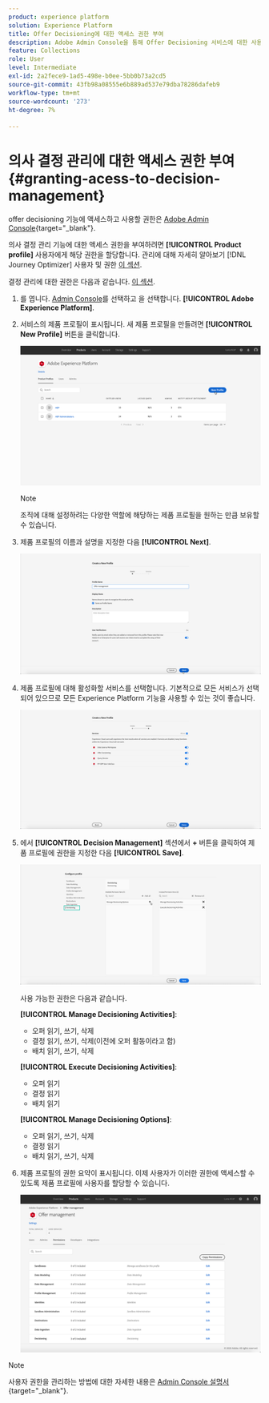 ```yaml
---
product: experience platform
solution: Experience Platform
title: Offer Decisioning에 대한 액세스 권한 부여
description: Adobe Admin Console을 통해 Offer Decisioning 서비스에 대한 사용자의 권한을 관리하는 방법을 알아봅니다.
feature: Collections
role: User
level: Intermediate
exl-id: 2a2fece9-1ad5-498e-b0ee-5bb0b73a2cd5
source-git-commit: 43fb98a08555e6b889ad537e79dba78286dafeb9
workflow-type: tm+mt
source-wordcount: '273'
ht-degree: 7%

---
```


# 의사 결정 관리에 대한 액세스 권한 부여 {#granting-acess-to-decision-management}

offer decisioning 기능에 액세스하고 사용할 권한은 [Adobe Admin Console](https://helpx.adobe.com/kr/enterprise/managing/user-guide.html){target=&quot;_blank&quot;}.

의사 결정 관리 기능에 대한 액세스 권한을 부여하려면 **[!UICONTROL Product profile]** 사용자에게 해당 권한을 할당합니다. 관리에 대해 자세히 알아보기 [!DNL Journey Optimizer] 사용자 및 권한 [이 섹션](../../administration/permissions.md).

결정 관리에 대한 권한은 다음과 같습니다. [이 섹션](../../administration/high-low-permissions.md#manage-decisioning).

<!--If you are a [!DNL Journey Optimizer] user leveraging the **Decision Management** functionality, you need to have the [Decision management permissions](../../administration/high-low-permissions.md#decisions-permissions) enabled to acces all related capabilities. Learn more on managing [!DNL Journey Optimizer] users and permissions in [this section](../../administration/permissions.md).

If you are an [Adobe Experience Platform](https://experienceleague.adobe.com/docs/experience-platform/landing/home.html){target="_blank"} user leveraging the **Offer Decisioning** application service, follow the steps [below](#granting-acess-to-offer-decisioning) to grant access to [!DNL Offer Decisioning].

Grant access to Offer Decisioning

The steps below only apply to **Experience Platform users** leveraging the [!DNL Offer Decisioning] service.-->

1. 를 엽니다. [Admin Console](https://helpx.adobe.com/enterprise/managing/user-guide.html)를 선택하고 을 선택합니다. **[!UICONTROL Adobe Experience Platform]**.

   <!--![](../../assets/offers_admin_console.png)-->

1. 서비스의 제품 프로필이 표시됩니다. 새 제품 프로필을 만들려면 **[!UICONTROL New Profile]** 버튼을 클릭합니다.

   ![](../../assets/offers_rights_productprofile.png)

   >[!NOTE]
   >
   >조직에 대해 설정하려는 다양한 역할에 해당하는 제품 프로필을 원하는 만큼 보유할 수 있습니다.

1. 제품 프로필의 이름과 설명을 지정한 다음 **[!UICONTROL Next]**.

   ![](../../assets/create-product-profile.png)

   <!--To access the product profile’s permissions, select the **[!UICONTROL Permissions]** line.-->

1. 제품 프로필에 대해 활성화할 서비스를 선택합니다. 기본적으로 모든 서비스가 선택되어 있으므로 모든 Experience Platform 기능을 사용할 수 있는 것이 좋습니다.

   ![](../../assets/enable-services.png)

1. 에서 **[!UICONTROL Decision Management]** 섹션에서 **+** 버튼을 클릭하여 제품 프로필에 권한을 지정한 다음 **[!UICONTROL Save]**.

   ![](../../assets/configure-profile.png)

   사용 가능한 권한은 다음과 같습니다.

   **[!UICONTROL Manage Decisioning Activities]**:

   * 오퍼 읽기, 쓰기, 삭제
   * 결정 읽기, 쓰기, 삭제(이전에 오퍼 활동이라고 함)
   * 배치 읽기, 쓰기, 삭제

   **[!UICONTROL Execute Decisioning Activities]**:

   * 오퍼 읽기
   * 결정 읽기
   * 배치 읽기

   **[!UICONTROL Manage Decisioning Options]**:

   * 오퍼 읽기, 쓰기, 삭제
   * 결정 읽기
   * 배치 읽기, 쓰기, 삭제



1. 제품 프로필의 권한 요약이 표시됩니다. 이제 사용자가 이러한 권한에 액세스할 수 있도록 제품 프로필에 사용자를 할당할 수 있습니다.

   ![](../../assets/product-profile-created.png)

>[!NOTE]
>
>사용자 권한을 관리하는 방법에 대한 자세한 내용은 [Admin Console 설명서](https://helpx.adobe.com/enterprise/managing/user-guide.html){target=&quot;_blank&quot;}.

